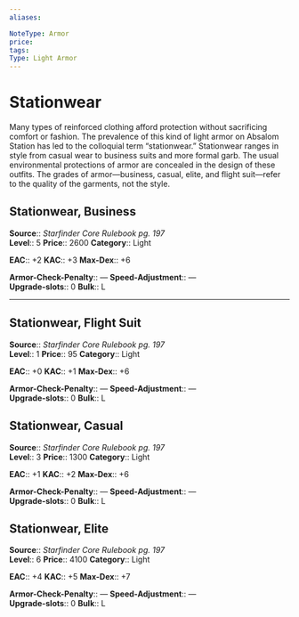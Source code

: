```yaml
---
aliases: 

NoteType: Armor
price: 
tags: 
Type: Light Armor
---
```


# Stationwear

Many types of reinforced clothing afford protection without sacrificing comfort or fashion. The prevalence of this kind of light armor on Absalom Station has led to the colloquial term “stationwear.” Stationwear ranges in style from casual wear to business suits and more formal garb. The usual environmental protections of armor are concealed in the design of these outfits. The grades of armor—business, casual, elite, and flight suit—refer to the quality of the garments, not the style.  

## Stationwear, Business

**Source**:: _Starfinder Core Rulebook pg. 197_  
**Level**:: 5
**Price**:: 2600 
**Category**:: Light  

**EAC**:: +2 
**KAC**:: +3 
**Max-Dex**:: +6  

**Armor-Check-Penalty**:: — 
**Speed-Adjustment**:: —  
**Upgrade-slots**:: 0 
**Bulk**:: L

___

## Stationwear, Flight Suit

**Source**:: _Starfinder Core Rulebook pg. 197_  
**Level**:: 1
**Price**:: 95 
**Category**:: Light  

**EAC**:: +0 
**KAC**:: +1 
**Max-Dex**:: +6  

**Armor-Check-Penalty**:: — 
**Speed-Adjustment**:: —  
**Upgrade-slots**:: 0 
**Bulk**:: L

## Stationwear, Casual

**Source**:: _Starfinder Core Rulebook pg. 197_  
**Level**:: 3
**Price**:: 1300 
**Category**:: Light  

**EAC**:: +1 
**KAC**:: +2 
**Max-Dex**:: +6  

**Armor-Check-Penalty**:: — 
**Speed-Adjustment**:: —  
**Upgrade-slots**:: 0 
**Bulk**:: L

## Stationwear, Elite

**Source**:: _Starfinder Core Rulebook pg. 197_  
**Level**:: 6
**Price**:: 4100 
**Category**:: Light  

**EAC**:: +4 
**KAC**:: +5 
**Max-Dex**:: +7  

**Armor-Check-Penalty**:: — 
**Speed-Adjustment**:: —  
**Upgrade-slots**:: 0 
**Bulk**:: L
